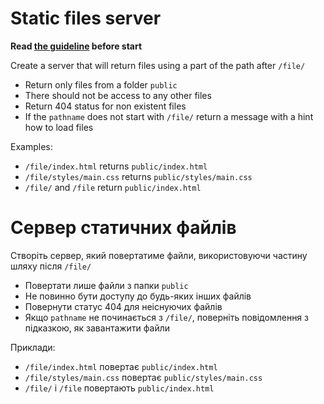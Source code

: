 # Static files server

**Read [the guideline](https://github.com/mate-academy/js_task-guideline/blob/master/README.md) before start**

Create a server that will return files using a part of the path after `/file/`

- Return only files from a folder `public`
- There should not be access to any other files
- Return 404 status for non existent files
- If the `pathname` does not start with `/file/` return a message with a hint how to load files

Examples:
- `/file/index.html` returns `public/index.html`
- `/file/styles/main.css` returns `public/styles/main.css`
- `/file/` and `/file` return `public/index.html`

# Сервер статичних файлів
Створіть сервер, який повертатиме файли, використовуючи частину шляху після `/file/`

- Повертати лише файли з папки `public`
- Не повинно бути доступу до будь-яких інших файлів
- Повернути статус 404 для неіснуючих файлів
- Якщо `pathname` не починається з `/file/`, поверніть повідомлення з підказкою, як завантажити файли

Приклади:
- `/file/index.html` повертає `public/index.html`
- `/file/styles/main.css` повертає `public/styles/main.css`
- `/file/` і `/file` повертають `public/index.html`
